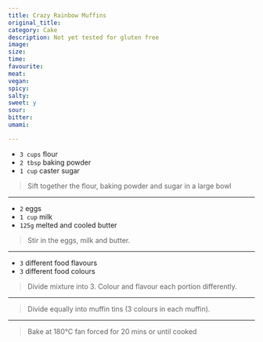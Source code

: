 ```yaml
---
title: Crazy Rainbow Muffins
original_title:
category: Cake
description: Not yet tested for gluten free
image:
size:
time:
favourite:
meat:
vegan:
spicy:
salty:
sweet: y
sour:
bitter:
umami:

---
```


* `3 cups` flour
* `2 tbsp` baking powder
* `1 cup` caster sugar

>Sift together the flour, baking powder and sugar in a large bowl

---

* `2` eggs
* `1 cup` milk
* `125g` melted and cooled butter

>Stir in the eggs, milk and butter.

---

* `3` different food flavours
* `3` different food colours

>Divide mixture into 3. Colour and flavour each portion differently.

---

>Divide equally into muffin tins (3 colours in each muffin).

---

>Bake at 180°C fan forced for 20 mins or until cooked